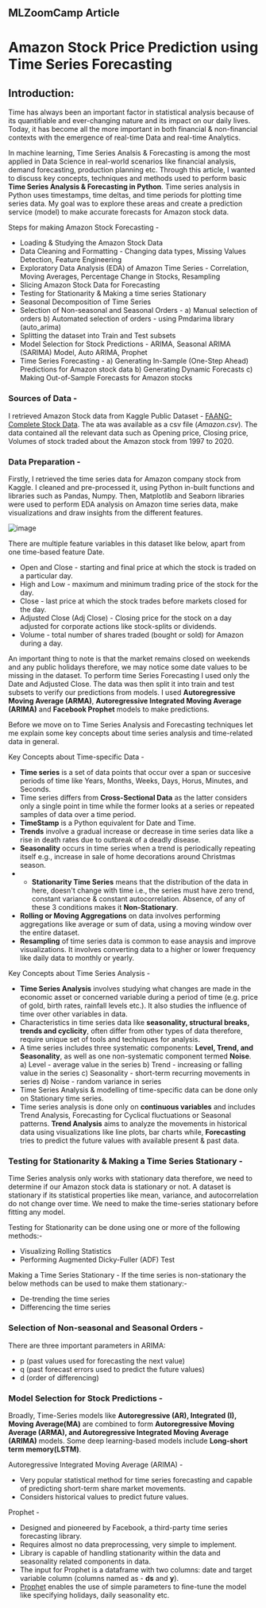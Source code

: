## MLZoomCamp Article

# **Amazon Stock Price Prediction using Time Series Forecasting**

## Introduction:

Time has always been an important factor in statistical analysis because of its quantifiable and ever-changing nature and its impact on our daily lives. Today, it has become all the more important in both financial & non-financial contexts with the emergence of real-time Data and real-time Analytics. 


In machine learning, Time Series Analsis & Forecasting is among the most applied in Data Science in real-world scenarios like financial analysis, demand forecasting, production planning etc. Through this article, I wanted to discuss key concepts, techniques and methods used to perform basic **Time Series Analysis & Forecasting in Python**. Time series analysis in Python uses timestamps, time deltas, and time periods for plotting time series data. My goal was to explore these areas and create a prediction service (model) to make accurate forecasts for Amazon stock data. 

Steps for making Amazon Stock Forecasting -

* Loading & Studying the Amazon Stock Data 
* Data Cleaning and Formatting - Changing data types, Missing Values Detection, Feature Engineering
* Exploratory Data Analysis (EDA) of Amazon Time Series - Correlation, Moving Averages, Percentage Change in Stocks, Resampling 
* Slicing Amazon Stock Data for Forecasting 
* Testing for Stationarity & Making a time series Stationary
* Seasonal Decomposition of Time Series
* Selection of Non-seasonal and Seasonal Orders - 
  a) Manual selection of orders
  b) Automated selection of orders - using Pmdarima library (auto_arima)
* Splitting the dataset into Train and Test subsets
* Model Selection for Stock Predictions - ARIMA, Seasonal ARIMA (SARIMA) Model, Auto ARIMA, Prophet
* Time Series Forecasting - 
  a) Generating In-Sample (One-Step Ahead) Predictions for Amazon stock data
  b) Generating Dynamic Forecasts 
  c) Making Out-of-Sample Forecasts for Amazon stocks 



### Sources of Data -

I retrieved Amazon Stock data from Kaggle Public Dataset - [FAANG- Complete Stock Data](https://www.kaggle.com/aayushmishra1512/faang-complete-stock-data). The ata was available as a csv file (*Amazon.csv*). The data contained all the relevant data such as Opening price, Closing price, Volumes of stock traded about the Amazon stock from 1997 to 2020.


### Data Preparation - 

Firstly, I retrieved the time series data for Amazon company stock from Kaggle. I cleaned and pre-processed it, using Python in-built functions and libraries such as Pandas, Numpy. Then, Matplotlib and Seaborn libraries were used to perform EDA analysis on Amazon time series data, make visualizations and draw insights from the different features. 

![image](https://user-images.githubusercontent.com/50409210/151208664-a286b590-89b6-4cdf-b42a-fb7760d2ccce.png)

There are multiple feature variables in this dataset like below, apart from one time-based feature Date. 
* Open and Close - starting and final price at which the stock is traded on a particular day.
* High and Low - maximum and minimum trading price of the stock for the day. 
* Close - last price at which the stock trades before markets closed for the day.
* Adjusted Close (Adj Close) - Closing price for the stock on a day adjusted for corporate actions like stock-splits or dividends.
* Volume - total number of shares traded (bought or sold) for Amazon during a day.

An important thing to note is that the market remains closed on weekends and any public holidays therefore, we may notice some date values to be missing in the dataset. To perform time Series Forecasting I used only the Date and Adjusted Close. The data was then split it into train and test subsets to verify our predictions from models.
I used **Autoregressive Moving Average (ARMA)**, **Autoregressive Integrated Moving Average (ARIMA)** and **Facebook Prophet** models to make predictions. 


Before we move on to Time Series Analysis and Forecasting techniques let me explain some key concepts about time series analysis and time-related data in general.

Key Concepts about Time-specific Data -
* **Time series** is a set of data points that occur over a span or succesive periods of time like Years, Months, Weeks, Days, Horus, Minutes, and Seconds.
* Time series differs from **Cross-Sectional Data** as the latter considers only a single point in time while the former looks at a series or repeated samples of data over a time period. 
* **TimeStamp** is a Python equivalent for Date and Time.
* **Trends** involve a gradual increase or decrease in time series data like a rise in death rates due to outbreak of a deadly disease.
* **Seasonality** occurs in time series when a trend is periodically repeating itself e.g., increase in sale of home decorations around Christmas season. 
* * **Stationarity Time Series** means that the distribution of the data in here, doesn't change with time i.e., the series must have zero trend, constant variance & constant autocorrelation. Absence, of any of these 3 conditions makes it **Non-Stationary**. 
* **Rolling or Moving Aggregations** on data involves performing aggregations like average or sum of data, using a moving window over the entire dataset.
* **Resampling** of time series data is common to ease anaysis and improve visualizations. It involves converting data to a higher or lower frequency like daily data to monthly or yearly.


Key Concepts about Time Series Analysis -
* **Time Series Analysis** involves studying what changes are made in the economic asset or concerned variable during a period of time (e.g. price of gold, birth rates, rainfall levels etc.). It also studies the influence of time over other variables in data.
* Characteristics in time series data like **seasonality, structural breaks, trends and cyclicity**, often differ from other types of data therefore, require unique set of tools and techniques for analysis.
* A time series includes three systematic components: **Level, Trend, and Seasonality**, as well as one non-systematic component termed **Noise**.
  a) Level - average value in the series
  b) Trend - increasing or falling value in the series
  c) Seasonality - short-term recurring movements in series
  d) Noise - random variance in series
* Time Series Analysis & modelling of time-specific data can be done only on Stationary time series.  
* Time series analysis is done only on **continuous variables** and includes Trend Analysis, Forecasting for Cyclical fluctuations or Seasonal patterns. **Trend Analysis** aims to analyze the movements in historical data using visualizations like line plots, bar charts while, **Forecasting** tries to predict the future values with available present & past data.

 



### Testing for Stationarity & Making a Time Series Stationary - 

Time Series analysis only works with stationary data therefore, we need to determine if our Amazon stock data is stationary or not. A dataset is stationary if its statistical properties like mean, variance, and autocorrelation do not change over time. We need to make the time-series stationary before fitting any model.

Testing for Stationarity can be done using one or more of the following methods:-
* Visualizing Rolling Statistics 
* Performing Augmented Dicky-Fuller (ADF) Test


 Making a Time Series Stationary - If the time series is non-stationary the below methods can be used to make them stationary:-
 * De-trending the time series
 * Differencing the time series
 


### Selection of Non-seasonal and Seasonal Orders -

There are three important parameters in ARIMA:

* p (past values used for forecasting the next value)
* q (past forecast errors used to predict the future values)
* d (order of differencing)
 



### Model Selection for Stock Predictions -

Broadly, Time-Series models like **Autoregressive (AR), Integrated (I), Moving Average(MA)** are combined to form **Autoregressive Moving Average (ARMA), and Autoregressive Integrated Moving Average (ARIMA)** models. Some deep learning-based models include **Long-short term memory(LSTM)**.


Autoregressive Integrated Moving Average (ARIMA) - 
* Very popular statistical method for time series forecasting and capable of predicting short-term share market movements.
* Considers historical values to predict future values. 


Prophet - 
* Designed and pioneered by Facebook, a third-party time series forecasting library.
* Requires almost no data preprocessing, very simple to implement. 
* Library is capable of handling stationarity within the data and seasonality related components in data.
* The input for Prophet is a dataframe with two columns: date and target variable column (columns named as - **ds** and **y**).
* [Prophet](https://github.com/facebook/prophet) enables the use of simple parameters to fine-tune the model like specifying holidays, daily seasonality etc. 






